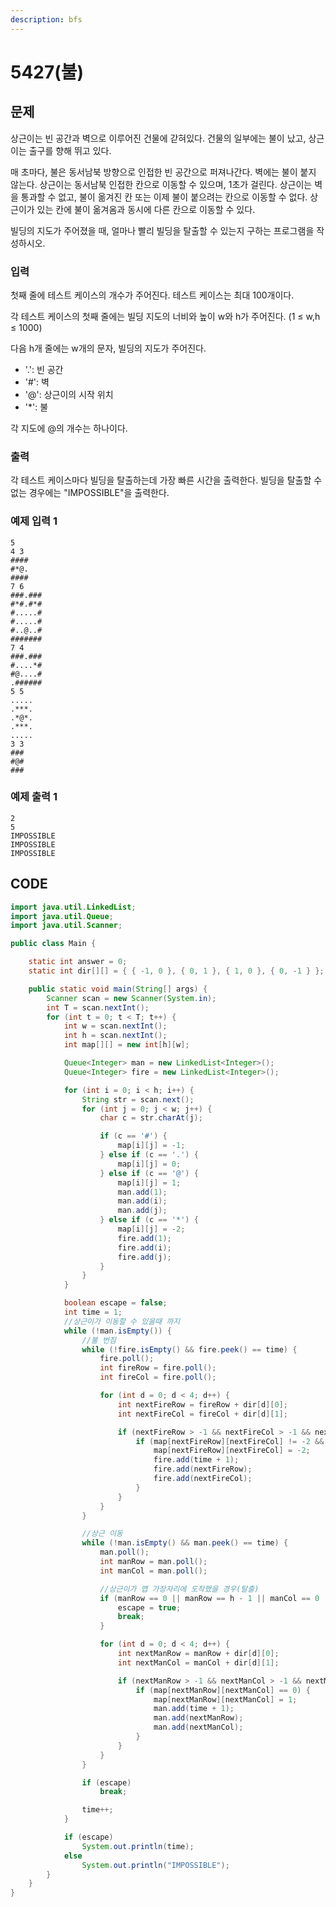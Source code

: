 ```yaml
---
description: bfs
---
```


# 5427\(불\)

## 문제

상근이는 빈 공간과 벽으로 이루어진 건물에 갇혀있다. 건물의 일부에는 불이 났고, 상근이는 출구를 향해 뛰고 있다.

매 초마다, 불은 동서남북 방향으로 인접한 빈 공간으로 퍼져나간다. 벽에는 불이 붙지 않는다. 상근이는 동서남북 인접한 칸으로 이동할 수 있으며, 1초가 걸린다. 상근이는 벽을 통과할 수 없고, 불이 옮겨진 칸 또는 이제 불이 붙으려는 칸으로 이동할 수 없다. 상근이가 있는 칸에 불이 옮겨옴과 동시에 다른 칸으로 이동할 수 있다.

빌딩의 지도가 주어졌을 때, 얼마나 빨리 빌딩을 탈출할 수 있는지 구하는 프로그램을 작성하시오.

### 입력

첫째 줄에 테스트 케이스의 개수가 주어진다. 테스트 케이스는 최대 100개이다.

각 테스트 케이스의 첫째 줄에는 빌딩 지도의 너비와 높이 w와 h가 주어진다. \(1 ≤ w,h ≤ 1000\)

다음 h개 줄에는 w개의 문자, 빌딩의 지도가 주어진다.

* '.': 빈 공간
* '\#': 벽
* '@': 상근이의 시작 위치
* '\*': 불

각 지도에 @의 개수는 하나이다.

### 출력

각 테스트 케이스마다 빌딩을 탈출하는데 가장 빠른 시간을 출력한다. 빌딩을 탈출할 수 없는 경우에는 "IMPOSSIBLE"을 출력한다.

### 예제 입력 1

```text
5
4 3
####
#*@.
####
7 6
###.###
#*#.#*#
#.....#
#.....#
#..@..#
#######
7 4
###.###
#....*#
#@....#
.######
5 5
.....
.***.
.*@*.
.***.
.....
3 3
###
#@#
###
```

### 예제 출력 1

```text
2
5
IMPOSSIBLE
IMPOSSIBLE
IMPOSSIBLE
```

## CODE

```java
import java.util.LinkedList;
import java.util.Queue;
import java.util.Scanner;

public class Main {

	static int answer = 0;
	static int dir[][] = { { -1, 0 }, { 0, 1 }, { 1, 0 }, { 0, -1 } };

	public static void main(String[] args) {
		Scanner scan = new Scanner(System.in);
		int T = scan.nextInt();
		for (int t = 0; t < T; t++) {
			int w = scan.nextInt();
			int h = scan.nextInt();
			int map[][] = new int[h][w];

			Queue<Integer> man = new LinkedList<Integer>();
			Queue<Integer> fire = new LinkedList<Integer>();

			for (int i = 0; i < h; i++) {
				String str = scan.next();
				for (int j = 0; j < w; j++) {
					char c = str.charAt(j);

					if (c == '#') {
						map[i][j] = -1;
					} else if (c == '.') {
						map[i][j] = 0;
					} else if (c == '@') {
						map[i][j] = 1;
						man.add(1);
						man.add(i);
						man.add(j);
					} else if (c == '*') {
						map[i][j] = -2;
						fire.add(1);
						fire.add(i);
						fire.add(j);
					}
				}
			}

			boolean escape = false;
			int time = 1;
			//상근이가 이동할 수 있을때 까지
			while (!man.isEmpty()) {
				//불 번짐
				while (!fire.isEmpty() && fire.peek() == time) {
					fire.poll();
					int fireRow = fire.poll();
					int fireCol = fire.poll();

					for (int d = 0; d < 4; d++) {
						int nextFireRow = fireRow + dir[d][0];
						int nextFireCol = fireCol + dir[d][1];

						if (nextFireRow > -1 && nextFireCol > -1 && nextFireRow < h && nextFireCol < w) {
							if (map[nextFireRow][nextFireCol] != -2 && map[nextFireRow][nextFireCol] != -1) {
								map[nextFireRow][nextFireCol] = -2;
								fire.add(time + 1);
								fire.add(nextFireRow);
								fire.add(nextFireCol);
							}
						}
					}
				}

				//상근 이동
				while (!man.isEmpty() && man.peek() == time) {
					man.poll();
					int manRow = man.poll();
					int manCol = man.poll();

					//상근이가 맵 가장자리에 도착했을 경우(탈출)
					if (manRow == 0 || manRow == h - 1 || manCol == 0 || manCol == w - 1) {
						escape = true;
						break;
					}

					for (int d = 0; d < 4; d++) {
						int nextManRow = manRow + dir[d][0];
						int nextManCol = manCol + dir[d][1];

						if (nextManRow > -1 && nextManCol > -1 && nextManRow < h && nextManCol < w) {
							if (map[nextManRow][nextManCol] == 0) {
								map[nextManRow][nextManCol] = 1;
								man.add(time + 1);
								man.add(nextManRow);
								man.add(nextManCol);
							}
						}
					}
				}

				if (escape)
					break;

				time++;
			}

			if (escape)
				System.out.println(time);
			else
				System.out.println("IMPOSSIBLE");
		}
	}
}
```

